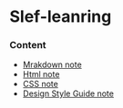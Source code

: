 # Slef-leanring

### Content
- [Mrakdown note](/Markdown-note.md)  
- [Html note](/Html-note.md)
- [CSS note](/CSS-note.md)   
- [Design Style Guide note](/design-style-guide-note.md)

